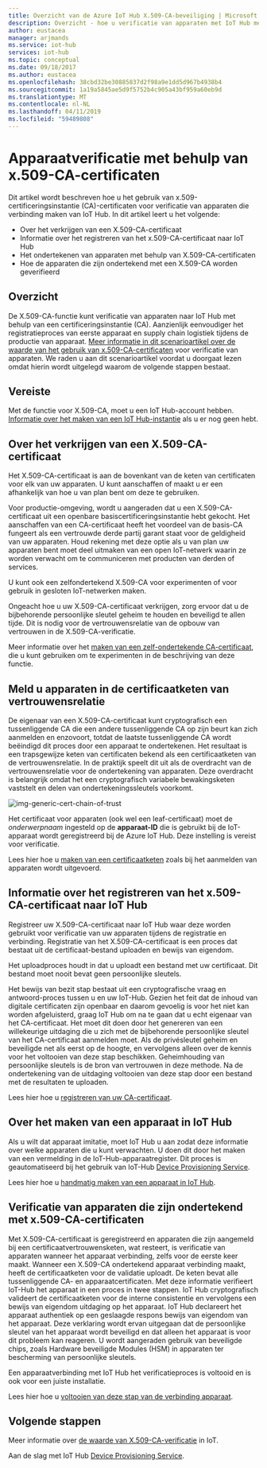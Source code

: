 ```yaml
---
title: Overzicht van de Azure IoT Hub X.509-CA-beveiliging | Microsoft Docs
description: Overzicht - hoe u verificatie van apparaten met IoT Hub met X.509-CA's.
author: eustacea
manager: arjmands
ms.service: iot-hub
services: iot-hub
ms.topic: conceptual
ms.date: 09/18/2017
ms.author: eustacea
ms.openlocfilehash: 38cbd32be30885837d2f98a9e1dd5d967b4938b4
ms.sourcegitcommit: 1a19a5845ae5d9f5752b4c905a43bf959a60eb9d
ms.translationtype: MT
ms.contentlocale: nl-NL
ms.lasthandoff: 04/11/2019
ms.locfileid: "59489808"
---
```

# <a name="device-authentication-using-x509-ca-certificates"></a>Apparaatverificatie met behulp van x.509-CA-certificaten

Dit artikel wordt beschreven hoe u het gebruik van x.509-certificeringsinstantie (CA)-certificaten voor verificatie van apparaten die verbinding maken van IoT Hub.  In dit artikel leert u het volgende:

* Over het verkrijgen van een X.509-CA-certificaat
* Informatie over het registreren van het x.509-CA-certificaat naar IoT Hub
* Het ondertekenen van apparaten met behulp van X.509-CA-certificaten
* Hoe de apparaten die zijn ondertekend met een X.509-CA worden geverifieerd

## <a name="overview"></a>Overzicht

De X.509-CA-functie kunt verificatie van apparaten naar IoT Hub met behulp van een certificeringsinstantie (CA). Aanzienlijk eenvoudiger het registratieproces van eerste apparaat en supply chain logistiek tijdens de productie van apparaat. [Meer informatie in dit scenarioartikel over de waarde van het gebruik van x.509-CA-certificaten](iot-hub-x509ca-concept.md) voor verificatie van apparaten.  We raden u aan dit scenarioartikel voordat u doorgaat lezen omdat hierin wordt uitgelegd waarom de volgende stappen bestaat.

## <a name="prerequisite"></a>Vereiste

Met de functie voor X.509-CA, moet u een IoT Hub-account hebben.  [Informatie over het maken van een IoT Hub-instantie](quickstart-send-telemetry-dotnet.md) als u er nog geen hebt.

## <a name="how-to-get-an-x509-ca-certificate"></a>Over het verkrijgen van een X.509-CA-certificaat

Het X.509-CA-certificaat is aan de bovenkant van de keten van certificaten voor elk van uw apparaten.  U kunt aanschaffen of maakt u er een afhankelijk van hoe u van plan bent om deze te gebruiken.

Voor productie-omgeving, wordt u aangeraden dat u een X.509-CA-certificaat uit een openbare basiscertificeringsinstantie hebt gekocht. Het aanschaffen van een CA-certificaat heeft het voordeel van de basis-CA fungeert als een vertrouwde derde partij garant staat voor de geldigheid van uw apparaten. Houd rekening met deze optie als u van plan uw apparaten bent moet deel uitmaken van een open IoT-netwerk waarin ze worden verwacht om te communiceren met producten van derden of services.

U kunt ook een zelfondertekend X.509-CA voor experimenten of voor gebruik in gesloten IoT-netwerken maken.

Ongeacht hoe u uw X.509-CA-certificaat verkrijgen, zorg ervoor dat u de bijbehorende persoonlijke sleutel geheim te houden en beveiligd te allen tijde.  Dit is nodig voor de vertrouwensrelatie van de opbouw van vertrouwen in de X.509-CA-verificatie.

Meer informatie over het [maken van een zelf-ondertekende CA-certificaat](https://github.com/Azure/azure-iot-sdk-c/blob/master/tools/CACertificates/CACertificateOverview.md), die u kunt gebruiken om te experimenten in de beschrijving van deze functie.

## <a name="sign-devices-into-the-certificate-chain-of-trust"></a>Meld u apparaten in de certificaatketen van vertrouwensrelatie

De eigenaar van een X.509-CA-certificaat kunt cryptografisch een tussenliggende CA die een andere tussenliggende CA op zijn beurt kan zich aanmelden en enzovoort, totdat de laatste tussenliggende CA wordt beëindigd dit proces door een apparaat te ondertekenen. Het resultaat is een trapsgewijze keten van certificaten bekend als een certificaatketen van de vertrouwensrelatie. In de praktijk speelt dit uit als de overdracht van de vertrouwensrelatie voor de ondertekening van apparaten. Deze overdracht is belangrijk omdat het een cryptografisch variabele bewakingsketen vaststelt en delen van ondertekeningssleutels voorkomt.

![img-generic-cert-chain-of-trust](./media/generic-cert-chain-of-trust.png)

Het certificaat voor apparaten (ook wel een leaf-certificaat) moet de *onderwerpnaam* ingesteld op de **apparaat-ID** die is gebruikt bij de IoT-apparaat wordt geregistreerd bij de Azure IoT Hub. Deze instelling is vereist voor verificatie.

Lees hier hoe u [maken van een certificaatketen](https://github.com/Azure/azure-iot-sdk-c/blob/master/tools/CACertificates/CACertificateOverview.md) zoals bij het aanmelden van apparaten wordt uitgevoerd.

## <a name="how-to-register-the-x509-ca-certificate-to-iot-hub"></a>Informatie over het registreren van het x.509-CA-certificaat naar IoT Hub

Registreer uw X.509-CA-certificaat naar IoT Hub waar deze worden gebruikt voor verificatie van uw apparaten tijdens de registratie en verbinding.  Registratie van het X.509-CA-certificaat is een proces dat bestaat uit de certificaat-bestand uploaden en bewijs van eigendom.

Het uploadproces houdt in dat u uploadt een bestand met uw certificaat.  Dit bestand moet nooit bevat geen persoonlijke sleutels.

Het bewijs van bezit stap bestaat uit een cryptografische vraag en antwoord-proces tussen u en uw IoT-Hub.  Gezien het feit dat de inhoud van digitale certificaten zijn openbaar en daarom gevoelig is voor het niet kan worden afgeluisterd, graag IoT Hub om na te gaan dat u echt eigenaar van het CA-certificaat.  Het moet dit doen door het genereren van een willekeurige uitdaging die u zich met de bijbehorende persoonlijke sleutel van het CA-certificaat aanmelden moet.  Als de privésleutel geheim en beveiligde net als eerst op de hoogte, en vervolgens alleen over de kennis voor het voltooien van deze stap beschikken. Geheimhouding van persoonlijke sleutels is de bron van vertrouwen in deze methode.  Na de ondertekening van de uitdaging voltooien van deze stap door een bestand met de resultaten te uploaden.

Lees hier hoe u [registreren van uw CA-certificaat](iot-hub-security-x509-get-started.md#registercerts).

## <a name="how-to-create-a-device-on-iot-hub"></a>Over het maken van een apparaat in IoT Hub

Als u wilt dat apparaat imitatie, moet IoT Hub u aan zodat deze informatie over welke apparaten die u kunt verwachten.  U doen dit door het maken van een vermelding in de IoT-Hub-apparaatregister.  Dit proces is geautomatiseerd bij het gebruik van IoT-Hub [Device Provisioning Service](https://azure.microsoft.com/blog/azure-iot-hub-device-provisioning-service-preview-automates-device-connection-configuration/). 

Lees hier hoe u [handmatig maken van een apparaat in IoT Hub](iot-hub-security-x509-get-started.md#createdevice).

## <a name="authenticating-devices-signed-with-x509-ca-certificates"></a>Verificatie van apparaten die zijn ondertekend met x.509-CA-certificaten

Met X.509-CA-certificaat is geregistreerd en apparaten die zijn aangemeld bij een certificaatvertrouwensketen, wat resteert, is verificatie van apparaten wanneer het apparaat verbinding, zelfs voor de eerste keer maakt.  Wanneer een X.509-CA ondertekend apparaat verbinding maakt, heeft de certificaatketen voor de validatie uploadt. De keten bevat alle tussenliggende CA- en apparaatcertificaten.  Met deze informatie verifieert IoT-Hub het apparaat in een proces in twee stappen.  IoT Hub cryptografisch valideert de certificaatketen voor de interne consistentie en vervolgens een bewijs van eigendom uitdaging op het apparaat.  IoT Hub declareert het apparaat authentiek op een geslaagde respons bewijs van eigendom van het apparaat.  Deze verklaring wordt ervan uitgegaan dat de persoonlijke sleutel van het apparaat wordt beveiligd en dat alleen het apparaat is voor dit probleem kan reageren.  U wordt aangeraden gebruik van beveiligde chips, zoals Hardware beveiligde Modules (HSM) in apparaten ter bescherming van persoonlijke sleutels.

Een apparaatverbinding met IoT Hub het verificatieproces is voltooid en is ook voor een juiste installatie.

Lees hier hoe u [voltooien van deze stap van de verbinding apparaat](iot-hub-security-x509-get-started.md#authenticatedevice).

## <a name="next-steps"></a>Volgende stappen

Meer informatie over [de waarde van X.509-CA-verificatie](iot-hub-x509ca-concept.md) in IoT.

Aan de slag met IoT Hub [Device Provisioning Service](https://docs.microsoft.com/azure/iot-dps/).
